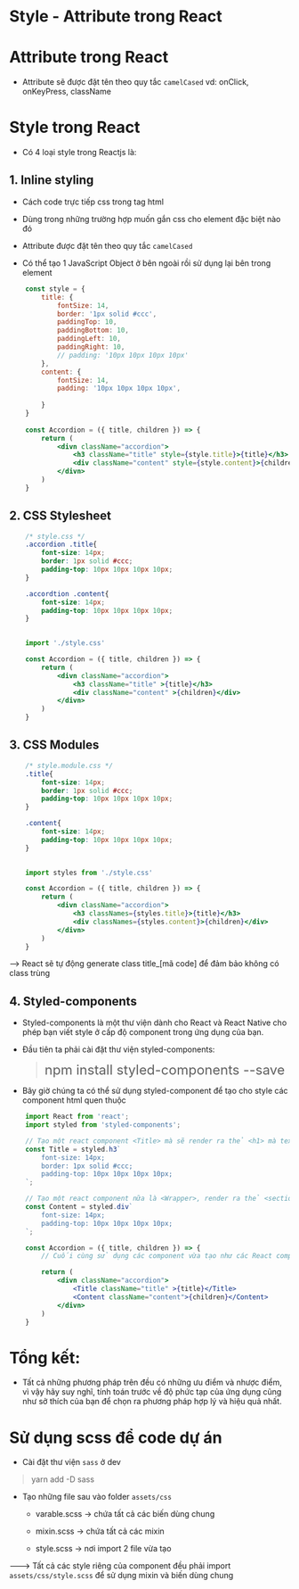 # Style - Attribute trong React


# Attribute trong React
- Attribute sẽ được đặt tên theo quy tắc `camelCased` vd: onClick, onKeyPress, className

# Style trong React

- Có 4 loại style trong Reactjs là:

## 1. Inline styling

- Cách code trực tiếp css trong tag html

- Dùng trong những trường hợp muốn gắn css cho element đặc biệt nào đó

- Attribute được đặt tên theo quy tắc `camelCased`

- Có thể tạo 1 JavaScript Object ở bên ngoài rồi sử dụng lại bên trong element

```jsx
    const style = {
        title: {
            fontSize: 14,
            border: '1px solid #ccc',
            paddingTop: 10,
            paddingBottom: 10,
            paddingLeft: 10,
            paddingRight: 10,
            // padding: '10px 10px 10px 10px'
        },
        content: {
            fontSize: 14,
            padding: '10px 10px 10px 10px',
            
        }
    }
    
    const Accordion = ({ title, children }) => {
        return (
            <divn className="accordion">
                <h3 className="title" style={style.title}>{title}</h3>
                <div className="content" style={style.content}>{children}</div>
            </divn>
        )
    }
```
## 2. CSS Stylesheet

```css
    /* style.css */
    .accordion .title{
        font-size: 14px;
        border: 1px solid #ccc;
        padding-top: 10px 10px 10px 10px;
    }

    .accordtion .content{
        font-size: 14px;
        padding-top: 10px 10px 10px 10px;
    }
    
```

```jsx
    import './style.css'

    const Accordion = ({ title, children }) => {
        return (
            <divn className="accordion">
                <h3 className="title" >{title}</h3>
                <div className="content" >{children}</div>
            </divn>
        )
    }
```


## 3. CSS Modules

```css
    /* style.module.css */
    .title{
        font-size: 14px;
        border: 1px solid #ccc;
        padding-top: 10px 10px 10px 10px;
    }

    .content{
        font-size: 14px;
        padding-top: 10px 10px 10px 10px;
    }
    
```

```jsx
    import styles from './style.css'

    const Accordion = ({ title, children }) => {
        return (
            <divn className="accordion">
                <h3 classNames={styles.title}>{title}</h3>
                <div classNames={styles.content}>{children}</div>
            </divn>
        )
    }
```

--> React sẽ tự động generate class title_[mã code] để đảm bảo không có class trùng

## 4. Styled-components 

- Styled-components là một thư viện dành cho React và React Native cho phép bạn viết style ở cấp độ component trong ứng dụng của bạn.

- Đầu tiên ta phải cài đặt thư viện styled-components:

    > <font size="5"> npm install styled-components --save</font>

- Bây giờ chúng ta có thể sử dụng styled-component để tạo cho style các component html quen thuộc

```jsx
    import React from 'react';
    import styled from 'styled-components';

    // Tạo một react component <Title> mà sẽ render ra thẻ <h1> mà text ở giữa, cỡ chữ 1.5em và màu chữ là palevioletred
    const Title = styled.h3`
        font-size: 14px;
        border: 1px solid #ccc;
        padding-top: 10px 10px 10px 10px;
    `;

    // Tạo một react component nữa là <Wrapper>, render ra thẻ <section> với padding và nền papayawhip
    const Content = styled.div`
        font-size: 14px;
        padding-top: 10px 10px 10px 10px;
    `;

    const Accordion = ({ title, children }) => {
        // Cuối cùng sử dụng các component vừa tạo như các React component khác ngoại trừ việc các component này đã được "styled"

        return (
            <divn className="accordion">
                <Title className="title" >{title}</Title>
                <Content className="content">{children}</Content>
            </divn>
        )
    }
```

# Tổng kết:

- Tất cả những phương pháp trên đều có những ưu điểm và nhược điểm, vì vậy hãy suy nghĩ, tính toán trước về độ phức tạp của ứng dụng cũng như sở thích của bạn để chọn ra phương pháp hợp lý và hiệu quả nhất.


# Sử dụng scss để code dự án
- Cài đặt thư viện `sass` ở dev
> yarn add -D sass

- Tạo những file sau vào folder `assets/css`

    - varable.scss -> chứa tất cả các biến dùng chung

    - mixin.scss -> chứa tất cả các mixin

    - style.scss -> nơi import 2 file vừa tạo

---> Tất cả các style riêng của component đều phải import `assets/css/style.scss` để sử dụng mixin và biến dùng chung